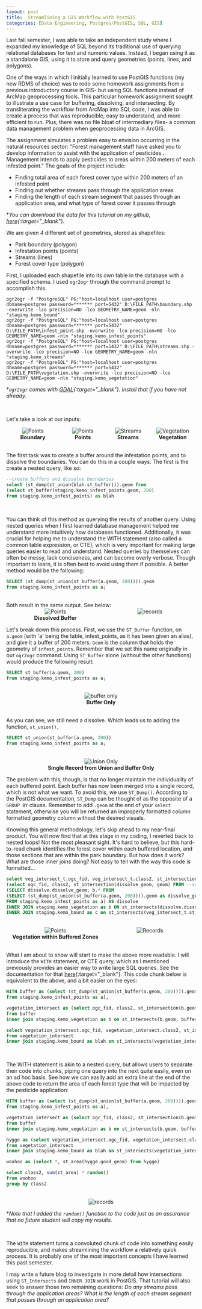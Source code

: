 ```yaml
---
layout: post
title:  Streamlining a GIS Workflow with PostGIS
categories: [Data Engineering, Postgres/PostGIS, SQL, GIS]
---
```


Last fall semester, I was able to take an independent study where I expanded my knowledge of SQL beyond its traditional use of querying relational databases for text and numeric values. Instead, I began using it as a standalone GIS, using it to store and query geometries (points, lines, and polygons).

One of the ways in which I initially learned to use PostGIS functions (my new RDMS of choice) was to redo some homework assignments from a previous introductory course in GIS- but using SQL functions instead of ArcMap geoprocessing tools. This particular homework assignment sought to illustrate a use case for buffering, dissolving, and intersecting. By transliterating the workflow from ArcMap into SQL code, I was able to create a process that was reproducible, easy to understand, and more efficient to run. Plus, there was no file bloat of intermediary files- a common data management problem  when geoprocessing data in ArcGIS.

The assignment simulates a problem easy to envision occurring in the natural resources sector: "Forest management staff have asked you to develop information to assist with the application of pesticides... Management intends to apply pesticides to areas within 200 meters of each infested point." The goals of the project include:
- Finding total area of each forest cover type within 200 meters of an infested point
- Finding out whether streams pass through the application areas
- Finding the length of each stream segment that passes through an application area, and what type of forest cover it passes through

**You can download the data for this tutorial on my github, [here](https://github.com/FreyGeospatial/freygeospatial.github.io/tree/master/_data){:target="_blank"}.*

We are given 4 different set of geometries, stored as shapefiles:
- Park boundary (polygon)
- Infestation points (points)
- Streams (lines)
- Forest cover type (polygon)

First, I uploaded each shapefile into its own table in the database with a specified schema. I used `ogr2ogr` through the command prompt to accomplish this.
```shell
ogr2ogr -f "PostgreSQL" PG:"host=localhost user=postgres dbname=postgres password=******* port=5432" D:\FILE_PATH\boundary.shp -overwrite -lco precision=NO -lco GEOMETRY_NAME=geom -nln "staging.kemo_bound"
ogr2ogr -f "PostgreSQL" PG:"host=localhost user=postgres dbname=postgres password=******* port=5432" D:\FILE_PATH\infest_point.shp -overwrite -lco precision=NO -lco GEOMETRY_NAME=geom -nln "staging.kemo_infest_points"
ogr2ogr -f "PostgreSQL" PG:"host=localhost user=postgres dbname=postgres password=******* port=5432" D:\FILE_PATH\streams.shp -overwrite -lco precision=NO -lco GEOMETRY_NAME=geom -nln "staging.kemo_streams"
ogr2ogr -f "PostgreSQL" PG:"host=localhost user=postgres dbname=postgres password=******* port=5432" D:\FILE_PATH\vegetation.shp -overwrite -lco precision=NO -lco GEOMETRY_NAME=geom -nln "staging.kemo_vegetation"
```
**`ogr2ogr` comes with [GDAL](https://gdal.org/){:target="_blank"}. Install that if you have not already.*

<br>

Let's take a look at our inputs:
<div style="display: flex;">
    <div style="flex: 30%; text-align: center;">
        <img src="/images/postgis-intro/boundary.PNG" alt="Points">
        <div style="font-weight: bold;">Boundary</div>
    </div>
    <div style="flex: 26.5%; text-align: center;">
        <img src="/images/postgis-intro/points.PNG" alt="Points">
        <div style="font-weight: bold;">Points</div>
    </div>
    <div style="flex: 24.5%; text-align: center;">
        <img src="/images/postgis-intro/streams.PNG" alt="Streams">
        <div style="font-weight: bold;">Streams</div>
    </div>
    <div style="flex: 26%; text-align: center;">
        <img src="/images/postgis-intro/vegetation.PNG" alt="Vegetation">
        <div style="font-weight: bold;">Vegetation</div>
    </div>
</div>

<br>

The first task was to create a buffer around the infestation points, and to dissolve the boundaries. You can do this in a couple ways. The first is the create a nested query, like so:

```sql
--create buffers and dissolve boundaries
select (st_dump(st_union(blah.st_buffer))).geom from
(select st_buffer(staging.kemo_infest_points.geom, 200)
from staging.kemo_infest_points) as blah
```

<br>

You can think of this method as querying the results of another query. Using nested queries when I first learned database management helped me understand more intuitively how databases functioned. Additionally, it was crucial for helping me to understand the WITH statement (also called a common table expression, or CTE), which is very important for making large queries easier to read and understand. Nested queries by themselves can often be messy, lack conciseness, and can become overly verbose. Though important to learn, it is often best to avoid using them if possible. A better method would be the following:

```sql
SELECT (st_dump(st_union(st_buffer(a.geom, 200)))).geom 
from staging.kemo_infest_points as a;
```
<br>
Both result in the same output. See below:

<br>

<div style="display: flex;">
    <div style="flex: 30%; text-align: center;">
        <img src="/images/postgis-intro/buffer_dissolve.PNG " alt="Points">
        <div style="font-weight: bold;">Dissolved Buffer</div>
    </div>
    <div style="flex: 26.5%; text-align: center;">
        <img src="/images/postgis-intro/records.PNG" alt="records">
    </div>
</div>

Let's break down this process. First, we use the `ST_Buffer` function, on `a.geom` (with 'a' being the table, infest_points, as it has been given an alias), and give it a buffer of 200 meters. `Geom` is the column that holds the geometry of `infest_points`. Remember that we set this name originally in our `ogr2ogr` command. Using `ST_Buffer` alone (without the other functions) would produce the following result:

```sql
SELECT st_buffer(a.geom, 200)
from staging.kemo_infest_points as a;
```
<br>

<div style="display: flex;">
    <div style="flex: 30%; text-align: center;">
        <img src="/images/postgis-intro/buffer_only.PNG " alt="buffer only">
        <div style="font-weight: bold;">Buffer Only</div>
    </div>
</div>

<br>

As you can see, we still need a dissolve. Which leads us to adding the function, `st_union()`.

```sql
SELECT st_union(st_buffer(a.geom, 200))
from staging.kemo_infest_points as a;
```
<br>

<div style="display: flex;">
    <div style="flex: 30%; text-align: center;">
        <img src="/images/postgis-intro/union_alone.PNG " alt="Union Only">
        <div style="font-weight: bold;">Single Record from Union and Buffer Only</div>
    </div>
</div>

The problem with this, though, is that no longer maintain the individuality of each buffered point. Each buffer has now been merged into a single record, which is not what we want. To avoid this, we use `ST_Dump()`. According to the PostGIS documentation, `ST_Dump` can be thought of as the opposite of a `GROUP BY` clause. Remember to add `.geom` at the end of your `select` statement, otherwise you will be returned an improperly formatted column formatted geometry column without the desired visuals.

Knowing this general methodology, let's skip ahead to my near-final product. You will now find that at this stage in my coding, I reverted back to nested loops! Not the most pleasant sight. It's hard to believe, but this hard-to-read chunk identifies the forest cover within each buffered location, and those sections that are within the park boundary. But how does it work? What are those inner joins doing? Not easy to tell with the way this code is formatted...

```sql
select veg_intersect_t.ogc_fid, veg_intersect_t.class2, st_intersection(st_intersection, geom) from
(select ogc_fid, class2, st_intersection(dissolve_geom, geom) FROM --select FID, vegetation class, and only geometry that is within buffer zone
(SELECT dissolve.dissolve_geom, b.* FROM
(SELECT (st_dump(st_union(st_buffer(a.geom, 200)))).geom as dissolve_geom --buffer and dissolve points
FROM staging.kemo_infest_points as a) AS dissolve
INNER JOIN staging.kemo_vegetation as b ON st_intersects(dissolve.dissolve_geom, b.geom)) as joined) as veg_intersect_t
INNER JOIN staging.kemo_bound as c on st_intersects(veg_intersect_t.st_intersection, c.geom)
```
<br>

<div style="display: flex;">
    <div style="flex: 30%; text-align: center;">
        <img src="/images/postgis-intro/veg_in_buffer.PNG" alt="Points">
        <div style="font-weight: bold;">Vegetation within Buffered Zones</div>
    </div>
    <div style="flex: 26.5%; text-align: center;">
        <img src="/images/postgis-intro/veg_in_buffer_records.PNG" alt="Records">
    </div>
</div>

<br>

What I am about to show will start to make the above more readable. I will introduce the `WITH` statement, or CTE query, which as I mentioned previously provides an easier way to write large SQL queries. See the documentation for that [here](https://www.postgresql.org/docs/9.1/queries-with.html){:target="_blank"}. This code chunk below is equivalent to the above, and a bit easier on the eyes:

```sql
WITH buffer as (select (st_dump(st_union(st_buffer(a.geom, 200)))).geom
from staging.kemo_infest_points as a),

vegetation_intersect as (select ogc_fid, class2, st_intersection(b.geom, buffer.geom) 
from buffer
inner join staging.kemo_vegetation as b on st_intersects(b.geom, buffer.geom))

select vegetation_intersect.ogc_fid, vegetation_intersect.class2, st_intersection(vegetation_intersect.st_intersection, blah.geom) as good_geom
from vegetation_intersect
inner join staging.kemo_bound as blah on st_intersects(vegetation_intersect.st_intersection, blah.geom)
```

<br>

The WITH statement is akin to a nested query, but allows users to separate their code into chunks, piping one query into the next quite easily, even on an ad hoc basis. See how we can easily add an extra line at the end of the above code to return the area of each forest type that will be impacted by the pesticide application:

```sql
WITH buffer as (select (st_dump(st_union(st_buffer(a.geom, 200)))).geom
from staging.kemo_infest_points as a),

vegetation_intersect as (select ogc_fid, class2, st_intersection(b.geom, buffer.geom) 
from buffer
inner join staging.kemo_vegetation as b on st_intersects(b.geom, buffer.geom)),

hygge as (select vegetation_intersect.ogc_fid, vegetation_intersect.class2, st_intersection(vegetation_intersect.st_intersection, blah.geom) as good_geom
from vegetation_intersect
inner join staging.kemo_bound as blah on st_intersects(vegetation_intersect.st_intersection, blah.geom)),

woohoo as (select *, st_area(hygge.good_geom) from hygge)

select class2, sum(st_area) * random()
from woohoo
group by class2
```

<br>

<div style="display: flex;">
    <div style="flex: 30%; text-align: center;">
        <img src="/images/postgis-intro/random.PNG " alt="records">
    </div>
</div>

**Note that I added the `random()` function to the code just as an assurance that no future student will copy my results.*

<br>

The `WITH` statement turns a convoluted chunk of code into something easily reproducible, and makes streamlining the workflow a relatively quick process. It is probably one of the most important concepts I have learned this past semester.

I may write a future blog to investigate in more detail how intersections using `ST_Intersects` and `INNER JOIN` work in PostGIS. That tutorial will also seek to answer those two remaining questions: *Do any streams pass through the application areas? What is the length of each stream segment that passes through an application area?*